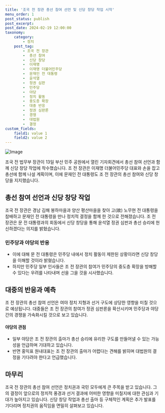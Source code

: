 ```yaml
---
title: '조국 전 장관 총선 참여 선언 및 신당 창당 작업 시작'
menu_order: 1
post_status: publish
post_excerpt: 
post_date: 2024-02-19 12:00:00
taxonomy:
    category:
        - 정치
    post_tag:
        - 조국 전 장관
        -  총선 참여
        -  신당 창당
        -  이재명
        -  이재명 더불어민주당
        -  문재인 전 대통령
        -  윤석열
        -  정권 심판
        -  민주당
        -  야당
        -  정치 활동
        -  중도층 확장
        -  대중 반응
        -  정권 심판론
        -  경쟁
        -  대법원
        -  결정
custom_fields:
    field1: value 1
    field2: value 2
---
```


![Image](https://imgnews.pstatic.net/image/011/2024/02/12/0004298550_001_20240212220607784.jpg?type=w647)

조국 전 법무부 장관이 13일 부산 민주 공원에서 열린 기자회견에서 총선 참여 선언과 함께 신당 창당 작업에 착수했습니다. 조 전 장관은 이재명 더불어민주당 대표와 손을 잡고 총선에 함께 나설 계획이며, 이에 문재인 전 대통령도 조 전 장관의 총선 참여와 신당 창당을 지지했습니다. 
## 총선 참여 선언과 신당 창당 작업  
조국 전 장관은 경남 김해 봉하마을과 양산 평산마을을 찾아 고(故) 노무현 전 대통령을 참배하고 문재인 전 대통령을 만나 정치적 결정을 함께 한 것으로 전해졌습니다. 조 전 장관은 문 전 대통령과의 회동에서 신당 창당을 통해 윤석열 정권 심판과 총선 승리에 헌신하겠다는 의지를 밝혔습니다. 
### 민주당과 야당의 반응  
- 이에 대해 문 전 대통령은 민주당 내에서 정치 활동이 제한된 상황이라면 신당 창당을 이해할 것이라 밝혔습니다. 
- 하지만 민주당 일부 인사들은 조 전 장관의 참여가 민주당의 중도층 확장을 방해할 수 있다는 우려를 나타내며 선을 그을 것을 시사했습니다. 
## 대중의 반응과 예측  
조 전 장관의 총선 참여 선언은 여야 정치 지형과 선거 구도에 상당한 영향을 미칠 것으로 예상됩니다. 대중들은 조 전 장관의 참여가 정권 심판론을 확산시키며 민주당과 야당 간의 경쟁을 가속화시킬 것으로 보고 있습니다. 
#### 야당의 관점  
- 일부 야당은 조 전 장관의 출마가 총선 승리에 유리한 구도를 만들어낼 수 있는 가능성을 언급하며 기대하고 있습니다. 
- 반면 홍익표 원내대표는 조 전 장관의 출마가 어렵다는 견해를 밝히며 대법원의 결정을 기다려야 한다고 언급했습니다. 
## 마무리  
조국 전 장관의 총선 참여 선언은 정치권과 국민 모두에게 큰 주목을 받고 있습니다. 그의 결정이 앞으로의 정치적 풍경과 선거 결과에 어떠한 영향을 미칠지에 대한 관심과 기대가 높아지고 있습니다. 신당 창당 작업과 총선 출마 등 구체적인 계획은 추가 발표를 기다리며 정치권의 움직임을 면밀히 살펴보고 있습니다. 
